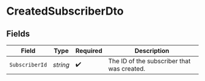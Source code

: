 # CreatedSubscriberDto


## Fields

| Field                                      | Type                                       | Required                                   | Description                                |
| ------------------------------------------ | ------------------------------------------ | ------------------------------------------ | ------------------------------------------ |
| `SubscriberId`                             | *string*                                   | :heavy_check_mark:                         | The ID of the subscriber that was created. |